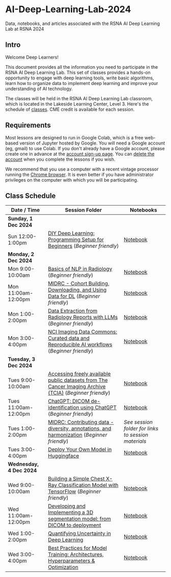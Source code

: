 # AI-Deep-Learning-Lab-2024
Data, notebooks, and articles associated with the RSNA AI Deep Learning Lab at RSNA 2024

## Intro

Welcome Deep Learners!  

This document provides all the information you need to participate in the RSNA AI Deep Learning Lab. This set of classes provides a hands-on opportunity to engage with deep learning tools, write basic algorithms, learn how to organize data to implement deep learning and improve your understanding of AI technology. 

The classes will be held in the RSNA AI Deep Learning Lab classroom, which is located in the Lakeside Learning Center, Level 3. Here's the schedule of [classes](#class-schedule). CME credit is available for each session.


## Requirements

Most lessons are designed to run in Google Colab, which is a free web-based version of Jupyter hosted by Google. You will need a Google account (eg, gmail) to use Colab. If you don't already have a Google account, please create one in advance at the [account sign-up page](https://accounts.google.com/signup/v2/webcreateaccount?flowName=GlifWebSignIn&flowEntry=SignUp). You can [delete the account](https://support.google.com/accounts/answer/32046?hl=en) when you complete the lessons if you wish. 

We recommend that you use a computer with a recent vintage processor running the [Chrome browser](https://www.google.com/chrome/). It is even better if you have administrator privileges on the computer with which you will be participating.


## Class Schedule

| Date / Time | Session Folder | Notebooks |
| --- | --- | --- |
| **Sunday, 1 Dec 2024** |
| Sun 12:00-1:00pm | [DIY Deep Learning: Programming Setup for Beginners](https://github.com/RSNA/AI-Deep-Learning-Lab-2024/tree/main/sessions/diy-dl) (_Beginner friendly_) | [Notebook](https://github.com/RSNA/AI-Deep-Learning-Lab-2024/blob/main/sessions/diy-dl/RSNA24_DLL_DIY_DL_workbook.ipynb) |
| **Monday, 2 Dec 2024** |
| Mon 9:00-10:00am | [Basics of NLP in Radiology](https://github.com/RSNA/AI-Deep-Learning-Lab-2024/tree/main/sessions/nlp-basics) (_Beginner friendly_) | [Notebook](https://github.com/RSNA/AI-Deep-Learning-Lab-2024/blob/main/sessions/nlp-basics/DLL03_Basics_NLP_Radiology.ipynb) |
| Mon 11:00am-12:00pm | [MIDRC - Cohort Building, Downloading, and Using Data for DL](https://github.com/RSNA/AI-Deep-Learning-Lab-2024/tree/main/sessions/midrc-cohort) (_Beginner friendly_) | [Notebook](https://github.com/RSNA/AI-Deep-Learning-Lab-2024/blob/main/sessions/midrc-cohort/MIDRC_Cohort_Building_DLL_RSNA_2024.ipynb) |
| Mon 1:00-2:00pm | [Data Extraction from Radiology Reports with LLMs](https://github.com/RSNA/AI-Deep-Learning-Lab-2024/tree/main/sessions/llms-data) (_Beginner friendly_) | [Notebook](https://github.com/RSNA/AI-Deep-Learning-Lab-2024/blob/main/sessions/llms-data/RSNA24_Report_Data_Extract_LLMs.ipynb) |
| Mon 3:00-4:00pm | [NCI Imaging Data Commons: Curated data and Reproducible AI workflows](https://github.com/RSNA/AI-Deep-Learning-Lab-2024/tree/main/sessions/idc) (_Beginner friendly_) | [Notebook](https://github.com/ImagingDataCommons/IDC-Tutorials/blob/master/notebooks/labs/idc_rsna2024.ipynb) |
| **Tuesday, 3 Dec 2024** |
| Tues 9:00-10:00am | [Accessing freely available public datasets from The Cancer Imaging Archive (TCIA)](https://github.com/RSNA/AI-Deep-Learning-Lab-2024/tree/main/sessions/tcia) (_Beginner friendly_) | [Notebook]() |
| Tues 11:00am-12:00pm | [ChatGPT: DICOM de-identification using ChatGPT](https://github.com/georgezero/rsna24-chatctp-dicom-deid-using-chatgpt-mllm) (_Beginner friendly_) | [Notebook](https://github.com/georgezero/rsna24-chatctp-dicom-deid-using-chatgpt-mllm) |
| Tues 1:00-2:00pm | [MIDRC: Contributing data - diversity, annotations, and harmonization](https://github.com/RSNA/AI-Deep-Learning-Lab-2024/tree/main/sessions/midrc-contrib) (_Beginner friendly_) | _See session folder for links to session materials_ |
| Tues 3:00-4:00pm | [Deploy Your Own Model in Huggingface](https://github.com/RSNA/AI-Deep-Learning-Lab-2024/tree/main/sessions/deploy-hf) | [Notebook]() |
| **Wednesday, 4 Dec 2024** |
| Wed 9:00-10:00am | [Building a Simple Chest X-Ray Classification Model with TensorFlow](https://github.com/RSNA/AI-Deep-Learning-Lab-2024/tree/main/sessions/cxr-tf) (_Beginner friendly_) | [Notebook]() |
| Wed 11:00am-12:00pm | [Developing and Implementing a 3D segmentation model: from DICOM to deployment](https://github.com/RSNA/AI-Deep-Learning-Lab-2024/tree/main/sessions/3d-seg) | [Notebook]() |
| Wed 1:00-2:00pm | [Quantifying Uncertainty in Deep Learning](https://github.com/RSNA/AI-Deep-Learning-Lab-2024/tree/main/sessions/uncertainty-quant) | [Notebook]() |
| Wed 3:00-4:00pm | [Best Practices for Model Training: Architectures, Hyperparameters & Optimization](https://github.com/RSNA/AI-Deep-Learning-Lab-2024/tree/main/sessions/bp-training) | [Notebook](https://colab.research.google.com/github/peterchang77/dl_tutor/blob/master/workshops/model-design/main.ipynb) |
